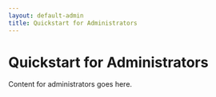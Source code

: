 ```yaml
---
layout: default-admin
title: Quickstart for Administrators
---
```


# Quickstart for Administrators

Content for administrators goes here.

